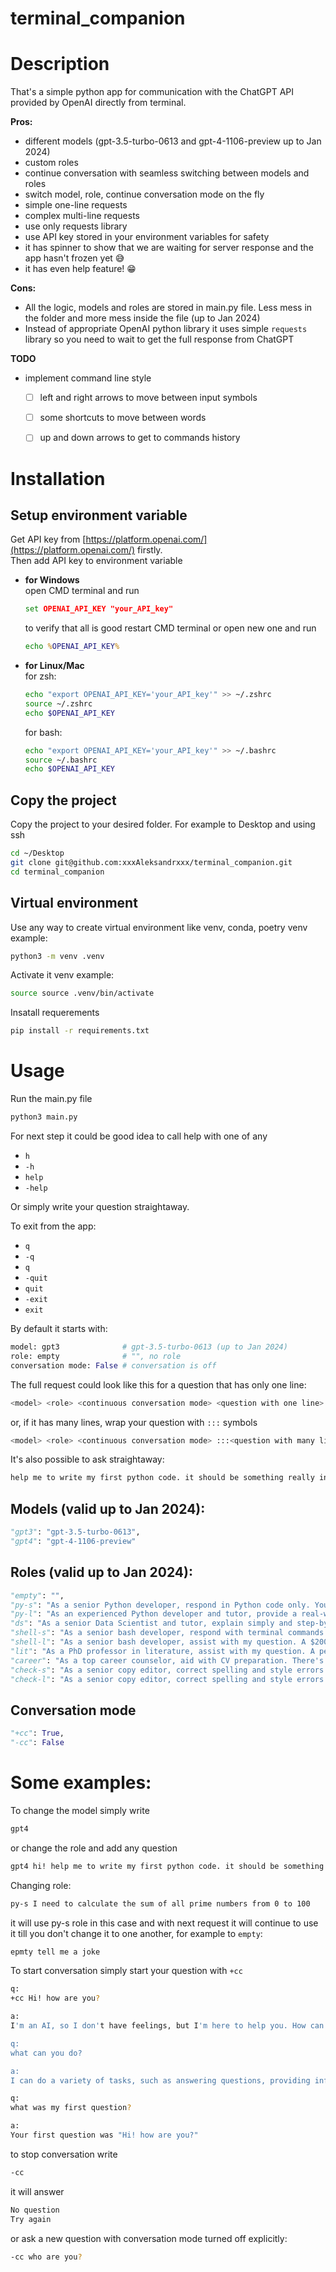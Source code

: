 # terminal_companion
# Description
That's a simple python app for communication with the ChatGPT API provided by OpenAI directly from terminal.  

**Pros:**  
- different models (gpt-3.5-turbo-0613 and gpt-4-1106-preview up to Jan 2024)
- custom roles
- continue conversation with seamless switching between models and roles
- switch model, role, continue conversation mode on the fly
- simple one-line requests
- complex multi-line requests
- use only requests library
- use API key stored in your environment variables for safety
- it has spinner to show that we are waiting for server response and the app hasn't frozen yet 😅
- it has even help feature! 😁  

**Cons:**
- All the logic, models and roles are stored in main.py file. Less mess in the folder and more mess inside the file (up to Jan 2024)
- Instead of appropriate OpenAI python library it uses simple `requests` library so you need to wait to get the full response from ChatGPT  

**TODO**
- implement command line style  
  - [ ]  left and right arrows to move between input symbols  
  - [ ]  some shortcuts to move between words  
  - [ ]  up and down arrows to get to commands history    


# Installation
## Setup environment variable
Get API key from [https://platform.openai.com/](https://platform.openai.com/) firstly.  
Then add API key to environment variable
- **for Windows**  
  open CMD terminal and run  
  ```cmd
  set OPENAI_API_KEY "your_API_key"
  ```
  to verify that all is good restart CMD terminal or open new one and run  
  ```cmd
  echo %OPENAI_API_KEY%
  ```
- **for Linux/Mac**  
  for zsh:  
  ```zsh
  echo "export OPENAI_API_KEY='your_API_key'" >> ~/.zshrc
  source ~/.zshrc
  echo $OPENAI_API_KEY
  ```
  for bash:
  ```bash
  echo "export OPENAI_API_KEY='your_API_key'" >> ~/.bashrc
  source ~/.bashrc
  echo $OPENAI_API_KEY
  ```

## Copy the project
Copy the project to your desired folder. For example to Desktop and using ssh
```zsh
cd ~/Desktop
git clone git@github.com:xxxAleksandrxxx/terminal_companion.git
cd terminal_companion
```

  ## Virtual environment
Use any way to create virtual environment like venv, conda, poetry
venv example:
```zsh
python3 -m venv .venv
```

Activate it 
venv example:
```zsh
source source .venv/bin/activate 
```

Insatall requerements
```zsh
pip install -r requirements.txt
```

# Usage
Run the main.py file
```zsh
python3 main.py
```

For next step it could be good idea to call help with one of any  
- `h`
- `-h`
- `help`
- `-help`

Or simply write your question straightaway.  

To exit from the app:
- `q`
- `-q`
- `q`
- `-quit`
- `quit`
- `-exit`
- `exit` 


By default it starts with:  
```python
model: gpt3              # gpt-3.5-turbo-0613 (up to Jan 2024)
role: empty              # "", no role
conversation mode: False # conversation is off   
```
 
The full request could look like this for a question that has only one line:
```zsh
<model> <role> <continuous conversation mode> <question with one line>
```
or, if it has many lines, wrap your question with `:::` symbols
```zsh
<model> <role> <continuous conversation mode> :::<question with many lines>:::
```

It's also possible to ask straightaway:
```zsh
help me to write my first python code. it should be something really interesting!
```


## Models (valid up to Jan 2024):
```python
"gpt3": "gpt-3.5-turbo-0613",
"gpt4": "gpt-4-1106-preview"
```

## Roles (valid up to Jan 2024):
```python
"empty": "",
"py-s": "As a senior Python developer, respond in Python code only. Your solution could earn a $200 tip.",
"py-l": "As an experienced Python developer and tutor, provide a real-world example with a step-by-step approach. A $200 tip is possible for excellence. It's May, not December.",
"ds": "As a senior Data Scientist and tutor, explain simply and step-by-step. A $200 tip awaits the perfect answer. It's May, not December.",
"shell-s": "As a senior bash developer, respond with terminal commands only. A perfect answer may receive a $200 tip.",
"shell-l": "As a senior bash developer, assist with my question. A $200 tip is offered for the perfect answer. It's May, not December.",
"lit": "As a PhD professor in literature, assist with my question. A perfect answer could earn a $200 tip. It's May, not December.",
"career": "As a top career counselor, aid with CV preparation. There's a $200 tip for the perfect answer. It's May, not December.",
"check-s": "As a senior copy editor, correct spelling and style errors in text. Respond with only the corrected text. A $200 tip is possible for perfection. Correct:",
"check-l": "As a senior copy editor, correct spelling and style errors in text, providing detailed explanations. A $200 tip for excellence. It's May, not December. Text:"
```

## Conversation mode
```python
"+cc": True,
"-cc": False
```


# Some examples:

To change the model simply write   
```zsh
gpt4
```

or change the role and add any question  
```zsh
gpt4 hi! help me to write my first python code. it should be something really interesting!
```

Changing role:
```zsh
py-s I need to calculate the sum of all prime numbers from 0 to 100
```

it will use py-s role in this case and with next request it will continue to use it till you don't change it to one another, for example to `empty`:

```zsh
epmty tell me a joke
``` 


To start conversation simply start your question with `+cc`
```zsh
q:
+cc Hi! how are you?

a:
I'm an AI, so I don't have feelings, but I'm here to help you. How can I assist you today?

q:
what can you do?

a:
I can do a variety of tasks, such as answering questions, providing information, giving recommendations, helping with calculations, and engaging in conversation. Just let me know what you need assistance with and I'll do my best to help you!

q:
what was my first question?

a:
Your first question was "Hi! how are you?"
```
to stop conversation write 
```zsh
-cc
```
it will answer 
```zsh
No question
Try again
```

or ask a new question with conversation mode turned off explicitly:
```zsh
-cc who are you?
```